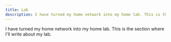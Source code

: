 ```yaml
---
title: Lab
description: I have turned my home network into my home lab. This is the section where I'll write about my lab.
---
```


I have turned my home network into my home lab. This is the section where I'll write about my lab.

